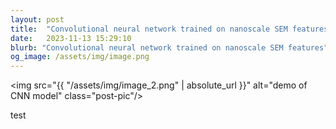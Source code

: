 ```yaml
---
layout: post
title:  "Convolutional neural network trained on nanoscale SEM features"
date:   2023-11-13 15:29:10
blurb: "Convolutional neural network trained on nanoscale SEM features"
og_image: /assets/img/image.png
---
```


<img src="{{ "/assets/img/image_2.png" | absolute_url }}" alt="demo of CNN model" class="post-pic"/>

test
